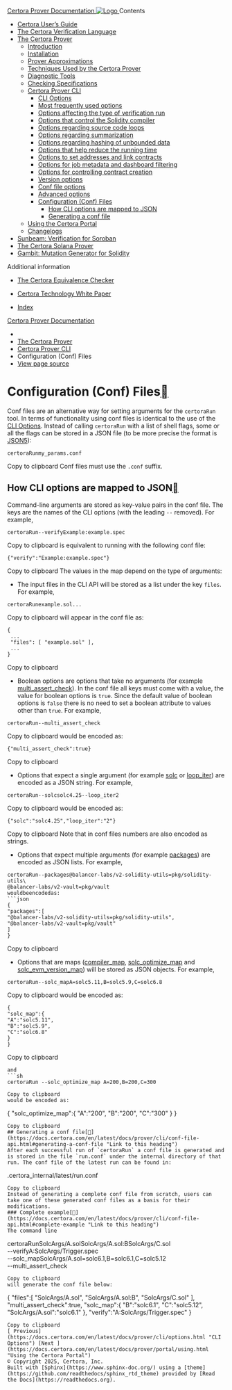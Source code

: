 [ Certora Prover Documentation ![Logo](https://docs.certora.com/en/latest/_static/Certora_Logo_Black.svg) ](https://docs.certora.com/en/latest/index.html)
Contents
  * [Certora User’s Guide](https://docs.certora.com/en/latest/docs/user-guide/index.html)
  * [The Certora Verification Language](https://docs.certora.com/en/latest/docs/cvl/index.html)
  * [The Certora Prover](https://docs.certora.com/en/latest/docs/prover/index.html)
    * [Introduction](https://docs.certora.com/en/latest/docs/prover/intro.html)
    * [Installation](https://docs.certora.com/en/latest/docs/user-guide/install.html)
    * [Prover Approximations](https://docs.certora.com/en/latest/docs/prover/approx/index.html)
    * [Techniques Used by the Certora Prover](https://docs.certora.com/en/latest/docs/prover/techniques/index.html)
    * [Diagnostic Tools](https://docs.certora.com/en/latest/docs/prover/diagnosis/index.html)
    * [Checking Specifications](https://docs.certora.com/en/latest/docs/prover/checking/index.html)
    * [Certora Prover CLI](https://docs.certora.com/en/latest/docs/prover/cli/index.html)
      * [CLI Options](https://docs.certora.com/en/latest/docs/prover/cli/options.html)
      * [Most frequently used options](https://docs.certora.com/en/latest/docs/prover/cli/options.html#most-frequently-used-options)
      * [Options affecting the type of verification run](https://docs.certora.com/en/latest/docs/prover/cli/options.html#options-affecting-the-type-of-verification-run)
      * [Options that control the Solidity compiler](https://docs.certora.com/en/latest/docs/prover/cli/options.html#options-that-control-the-solidity-compiler)
      * [Options regarding source code loops](https://docs.certora.com/en/latest/docs/prover/cli/options.html#options-regarding-source-code-loops)
      * [Options regarding summarization](https://docs.certora.com/en/latest/docs/prover/cli/options.html#options-regarding-summarization)
      * [Options regarding hashing of unbounded data](https://docs.certora.com/en/latest/docs/prover/cli/options.html#options-regarding-hashing-of-unbounded-data)
      * [Options that help reduce the running time](https://docs.certora.com/en/latest/docs/prover/cli/options.html#options-that-help-reduce-the-running-time)
      * [Options to set addresses and link contracts](https://docs.certora.com/en/latest/docs/prover/cli/options.html#options-to-set-addresses-and-link-contracts)
      * [Options for job metadata and dashboard filtering](https://docs.certora.com/en/latest/docs/prover/cli/options.html#options-for-job-metadata-and-dashboard-filtering)
      * [Options for controlling contract creation](https://docs.certora.com/en/latest/docs/prover/cli/options.html#options-for-controlling-contract-creation)
      * [Version options](https://docs.certora.com/en/latest/docs/prover/cli/options.html#version-options)
      * [Conf file options](https://docs.certora.com/en/latest/docs/prover/cli/options.html#conf-file-options)
      * [Advanced options](https://docs.certora.com/en/latest/docs/prover/cli/options.html#advanced-options)
      * [Configuration (Conf) Files](https://docs.certora.com/en/latest/docs/prover/cli/conf-file-api.html)
        * [How CLI options are mapped to JSON](https://docs.certora.com/en/latest/docs/prover/cli/conf-file-api.html#how-cli-options-are-mapped-to-json)
        * [Generating a conf file](https://docs.certora.com/en/latest/docs/prover/cli/conf-file-api.html#generating-a-conf-file)
    * [Using the Certora Portal](https://docs.certora.com/en/latest/docs/prover/portal/using.html)
    * [Changelogs](https://docs.certora.com/en/latest/docs/prover/changelog/index.html)
  * [Sunbeam: Verification for Soroban](https://docs.certora.com/en/latest/docs/sunbeam/index.html)
  * [The Certora Solana Prover](https://docs.certora.com/en/latest/docs/solana/index.html)
  * [Gambit: Mutation Generator for Solidity](https://docs.certora.com/en/latest/docs/gambit/index.html)


Additional information
  * [The Certora Equivalence Checker](https://docs.certora.com/en/latest/docs/equiv-check/index.html)
  * [Certora Technology White Paper](https://docs.certora.com/en/latest/docs/whitepaper/index.html)


  * [Index](https://docs.certora.com/en/latest/genindex.html)


[Certora Prover Documentation](https://docs.certora.com/en/latest/index.html)
  * [](https://docs.certora.com/en/latest/index.html)
  * [The Certora Prover](https://docs.certora.com/en/latest/docs/prover/index.html)
  * [Certora Prover CLI](https://docs.certora.com/en/latest/docs/prover/cli/index.html)
  * Configuration (Conf) Files
  * [ View page source](https://docs.certora.com/en/latest/_sources/docs/prover/cli/conf-file-api.md.txt)


# Configuration (Conf) Files[](https://docs.certora.com/en/latest/docs/prover/cli/conf-file-api.html#configuration-conf-files "Link to this heading")
Conf files are an alternative way for setting arguments for the `certoraRun` tool. In terms of functionality using conf files is identical to the use of the [CLI Options](https://docs.certora.com/en/latest/docs/prover/cli/options.html). Instead of calling `certoraRun` with a list of shell flags, some or all the flags can be stored in a JSON file (to be more precise the format is [JSON5](https://json5.org/)):
```
certoraRunmy_params.conf

```
Copy to clipboard
Conf files must use the `.conf` suffix.
## How CLI options are mapped to JSON[](https://docs.certora.com/en/latest/docs/prover/cli/conf-file-api.html#how-cli-options-are-mapped-to-json "Link to this heading")
Command-line arguments are stored as key-value pairs in the conf file. The keys are the names of the CLI options (with the leading `--` removed). For example,
```
certoraRun--verifyExample:example.spec

```
Copy to clipboard
is equivalent to running with the following conf file:
```
{"verify":"Example:example.spec"}

```
Copy to clipboard
The values in the map depend on the type of arguments:
  * The input files in the CLI API will be stored as a list under the key `files`. For example,
```
certoraRunexample.sol...

```
Copy to clipboard
will appear in the conf file as:
```
{
 ...
 "files": [ "example.sol" ], 
 ...
}

```
Copy to clipboard
  * Boolean options are options that take no arguments (for example [multi_assert_check](https://docs.certora.com/en/latest/docs/prover/cli/options.html#multi-assert-check)). In the conf file all keys must come with a value, the value for boolean options is `true`. Since the default value of boolean options is `false` there is no need to set a boolean attribute to values other than `true`. For example,
```
certoraRun--multi_assert_check

```
Copy to clipboard
would be encoded as:
```
{"multi_assert_check":true}

```
Copy to clipboard
  * Options that expect a single argument (for example [solc](https://docs.certora.com/en/latest/docs/prover/cli/options.html#solc) or [loop_iter](https://docs.certora.com/en/latest/docs/prover/cli/options.html#loop-iter)) are encoded as a JSON string. For example,
```
certoraRun--solcsolc4.25--loop_iter2

```
Copy to clipboard
would be encoded as:
```
{"solc":"solc4.25","loop_iter":"2"}

```
Copy to clipboard
Note that in conf files numbers are also encoded as strings.
  * Options that expect multiple arguments (for example [packages](https://docs.certora.com/en/latest/docs/prover/cli/options.html#packages)) are encoded as JSON lists. For example,
```
certoraRun--packages@balancer-labs/v2-solidity-utils=pkg/solidity-utils\
@balancer-labs/v2-vault=pkg/vault
wouldbeencodedas:
```json
{
"packages":[
"@balancer-labs/v2-solidity-utils=pkg/solidity-utils",
"@balancer-labs/v2-vault=pkg/vault"
]
}

```
Copy to clipboard
  * Options that are maps ([compiler_map](https://docs.certora.com/en/latest/docs/prover/cli/options.html#solc-map), [solc_optimize_map](https://docs.certora.com/en/latest/docs/prover/cli/options.html#solc-optimize-map) and [solc_evm_version_map](https://docs.certora.com/en/latest/docs/prover/cli/options.html#solc-evm-version-map)) will be stored as JSON objects. For example,
```
certoraRun--solc_mapA=solc5.11,B=solc5.9,C=solc6.8

```
Copy to clipboard
would be encoded as:


```
{
"solc_map":{
"A":"solc5.11",
"B":"solc5.9",
"C":"solc6.8"
}
}

```
Copy to clipboard
```
and 
```sh
certoraRun --solc_optimize_map A=200,B=200,C=300
```

```
Copy to clipboard
would be encoded as:
```
{
"solc_optimize_map":{
"A":"200",
"B":"200",
"C":"300"
}
}

```
Copy to clipboard
## Generating a conf file[](https://docs.certora.com/en/latest/docs/prover/cli/conf-file-api.html#generating-a-conf-file "Link to this heading")
After each successful run of `certoraRun` a conf file is generated and is stored in the file `run.conf` under the internal directory of that run. The conf file of the latest run can be found in:
```
.certora_internal/latest/run.conf

```
Copy to clipboard
Instead of generating a complete conf file from scratch, users can take one of these generated conf files as a basis for their modifications.
### Complete example[](https://docs.certora.com/en/latest/docs/prover/cli/conf-file-api.html#complete-example "Link to this heading")
The command line
```
certoraRunSolcArgs/A.solSolcArgs/A.sol:BSolcArgs/C.sol\
--verifyA:SolcArgs/Trigger.spec\
--solc_mapSolcArgs/A.sol=solc6.1,B=solc6.1,C=solc5.12\
--multi_assert_check

```
Copy to clipboard
will generate the conf file below:
```
{
"files":[
"SolcArgs/A.sol",
"SolcArgs/A.sol:B",
"SolcArgs/C.sol"
],
"multi_assert_check":true,
"solc_map":{
"B":"solc6.1",
"C":"solc5.12",
"SolcArgs/A.sol":"solc6.1"
},
"verify":"A:SolcArgs/Trigger.spec"
}

```
Copy to clipboard
[ Previous](https://docs.certora.com/en/latest/docs/prover/cli/options.html "CLI Options") [Next ](https://docs.certora.com/en/latest/docs/prover/portal/using.html "Using the Certora Portal")
© Copyright 2025, Certora, Inc.
Built with [Sphinx](https://www.sphinx-doc.org/) using a [theme](https://github.com/readthedocs/sphinx_rtd_theme) provided by [Read the Docs](https://readthedocs.org). 
